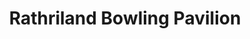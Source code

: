 ---
title: "Rathriland Bowling Pavilion"
address: "Downpatrick St, Rathfriland, Newry, Co. Down BT34 5DQ"
tel: "028 4063 8320"
county: "Down"
category: "Bowling"
type: "Content"
lat: "54.236108"
lng: "-6.157925"
---